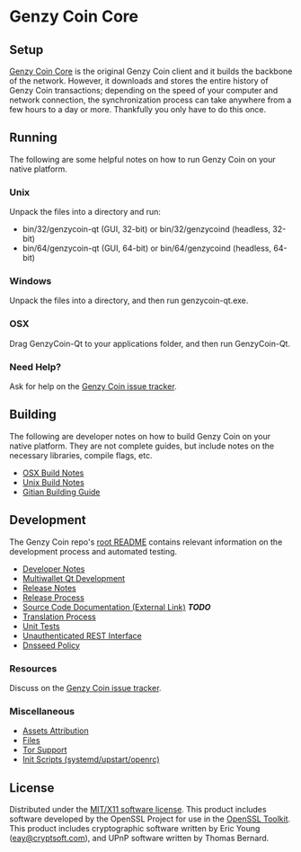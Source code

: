 Genzy Coin Core
=====================

Setup
---------------------
[Genzy Coin Core](https://github.com/GenzyCoin/GenzyCoin) is the original Genzy Coin client and it builds the backbone of the network. However, it downloads and stores the entire history of Genzy Coin transactions; depending on the speed of your computer and network connection, the synchronization process can take anywhere from a few hours to a day or more. Thankfully you only have to do this once.

Running
---------------------
The following are some helpful notes on how to run Genzy Coin on your native platform.

### Unix

Unpack the files into a directory and run:

- bin/32/genzycoin-qt (GUI, 32-bit) or bin/32/genzycoind (headless, 32-bit)
- bin/64/genzycoin-qt (GUI, 64-bit) or bin/64/genzycoind (headless, 64-bit)

### Windows

Unpack the files into a directory, and then run genzycoin-qt.exe.

### OSX

Drag GenzyCoin-Qt to your applications folder, and then run GenzyCoin-Qt.

### Need Help?

Ask for help on the [Genzy Coin issue tracker](https://github.com/GenzyCoin/GenzyCoin/issues).

Building
---------------------
The following are developer notes on how to build Genzy Coin on your native platform. They are not complete guides, but include notes on the necessary libraries, compile flags, etc.

- [OSX Build Notes](build-osx.md)
- [Unix Build Notes](build-unix.md)
- [Gitian Building Guide](gitian-building.md)

Development
---------------------
The Genzy Coin repo's [root README](https://github.com/GenzyCoin/GenzyCoin/blob/master/README.md) contains relevant information on the development process and automated testing.

- [Developer Notes](developer-notes.md)
- [Multiwallet Qt Development](multiwallet-qt.md)
- [Release Notes](release-notes.md)
- [Release Process](release-process.md)
- [Source Code Documentation (External Link)](https://dev.visucore.com/bitcoin/doxygen/) ***TODO***
- [Translation Process](translation_process.md)
- [Unit Tests](unit-tests.md)
- [Unauthenticated REST Interface](REST-interface.md)
- [Dnsseed Policy](dnsseed-policy.md)

### Resources

Discuss on the [Genzy Coin issue tracker](https://github.com/GenzyCoin/GenzyCoin/issues).

### Miscellaneous
- [Assets Attribution](assets-attribution.md)
- [Files](files.md)
- [Tor Support](tor.md)
- [Init Scripts (systemd/upstart/openrc)](init.md)

License
---------------------
Distributed under the [MIT/X11 software license](http://www.opensource.org/licenses/mit-license.php).
This product includes software developed by the OpenSSL Project for use in the [OpenSSL Toolkit](https://www.openssl.org/). This product includes
cryptographic software written by Eric Young ([eay@cryptsoft.com](mailto:eay@cryptsoft.com)), and UPnP software written by Thomas Bernard.

